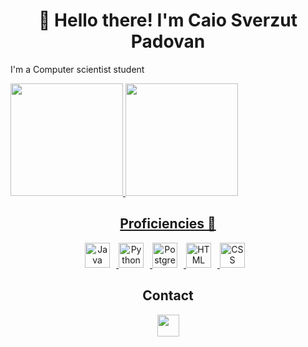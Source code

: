 <h1 align="center">👋 Hello there! I'm Caio Sverzut Padovan</h1>

<div>
  <p>I'm a Computer scientist student</p>
  <a href="https://github.com/caiopadovan">
  <img height="180em" src="https://github-readme-stats.vercel.app/api?username=caiopadovan&show_icons=true&theme=tokyonight&include_all_commits=true&count_private=true"/>
  <img height="180em" src="https://github-readme-stats.vercel.app/api/top-langs/?username=caiopadovan&layout=compact&langs_count=6&theme=tokyonight"/>
</div>

<h2 align="center">Proficiencies 🚀</h2>

<div class="proficiencies_block" align="center">
  <a href="#"> 
    <img title="Java" height="40px" style="padding-right:10px" src="https://cdn.jsdelivr.net/gh/devicons/devicon/icons/java/java-original.svg">
    <img title="Python" height="40px" style="padding-right:10px" src="https://cdn.jsdelivr.net/gh/devicons/devicon/icons/python/python-original.svg">
    <img title="Postgresql" height="40px" style="padding-right:10px" src="https://cdn.jsdelivr.net/gh/devicons/devicon/icons/postgresql/postgresql-original.svg">
    <img title="HTML" height="40px" style="padding-right:10px" src="https://cdn.jsdelivr.net/npm/simple-icons@3.13.0/icons/html5.svg">
    <img title="CSS" height="40px" style="padding-right:10px" src="https://cdn.jsdelivr.net/npm/simple-icons@3.13.0/icons/css3.svg">
  </a>

<h2>Contact</h2>
<div class="contact_me" align="center"> 
  <a href="https://www.linkedin.com/in/caio-padovan-b28a97262/">
    <img src="https://img.shields.io/badge/Gmail-D14836?style=for-the-badge&logo=gmail&logoColor=white" height="35px">
  </a>
</div>
